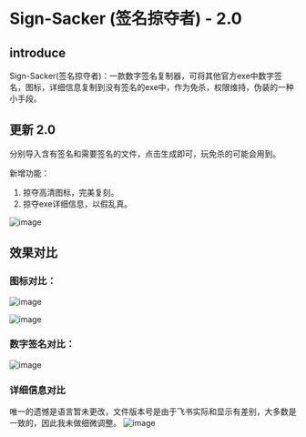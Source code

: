 # Sign-Sacker (签名掠夺者) - 2.0

## introduce

Sign-Sacker(签名掠夺者)：一款数字签名复制器，可将其他官方exe中数字签名，图标，详细信息复制到没有签名的exe中，作为免杀，权限维持，伪装的一种小手段。


## 更新 2.0

分别导入含有签名和需要签名的文件，点击生成即可，玩免杀的可能会用到。

新增功能：

1. 掠夺高清图标，完美复刻。
2. 掠夺exe详细信息，以假乱真。

![image](https://github.com/langsasec/Sign-Sacker/assets/45072131/e1efdf02-9a18-4325-b68e-73a2e799ffc4)

## 效果对比

### 图标对比：

![image](https://github.com/langsasec/Sign-Sacker/assets/45072131/9649a032-4a4c-421f-9f65-527ad42fe958)

![image](https://github.com/langsasec/Sign-Sacker/assets/45072131/ec134818-ab66-4b0f-ae5c-75da8a2574df)

### 数字签名对比：

![image](https://github.com/langsasec/Sign-Sacker/assets/45072131/467c2eda-e106-4264-94e9-eb38fd5a56b6)

### 详细信息对比
唯一的遗憾是语言暂未更改，文件版本号是由于飞书实际和显示有差别，大多数是一致的，因此我未做细微调整。
![image](https://github.com/langsasec/Sign-Sacker/assets/45072131/c96a2202-54cb-4086-9979-22037fcd1fea)





